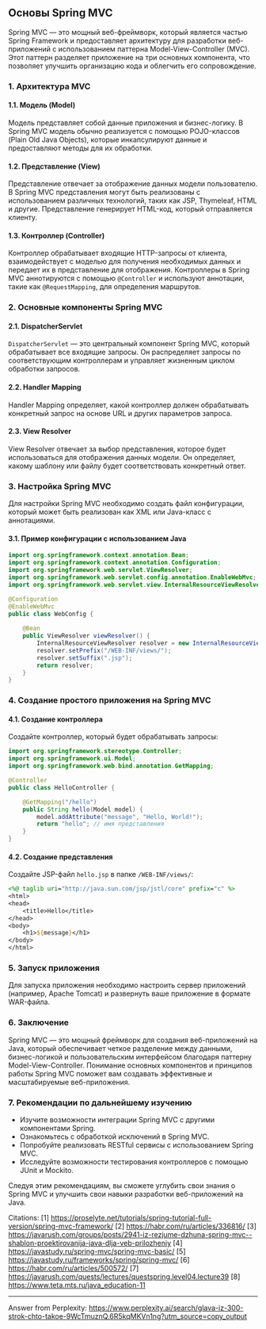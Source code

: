 ## Основы Spring MVC

Spring MVC — это мощный веб-фреймворк, который является частью Spring Framework и предоставляет архитектуру для разработки веб-приложений с использованием паттерна Model-View-Controller (MVC). Этот паттерн разделяет приложение на три основных компонента, что позволяет улучшить организацию кода и облегчить его сопровождение.

### 1. Архитектура MVC

#### 1.1. Модель (Model)

Модель представляет собой данные приложения и бизнес-логику. В Spring MVC модель обычно реализуется с помощью POJO-классов (Plain Old Java Objects), которые инкапсулируют данные и предоставляют методы для их обработки.

#### 1.2. Представление (View)

Представление отвечает за отображение данных модели пользователю. В Spring MVC представления могут быть реализованы с использованием различных технологий, таких как JSP, Thymeleaf, HTML и другие. Представление генерирует HTML-код, который отправляется клиенту.

#### 1.3. Контроллер (Controller)

Контроллер обрабатывает входящие HTTP-запросы от клиента, взаимодействует с моделью для получения необходимых данных и передает их в представление для отображения. Контроллеры в Spring MVC аннотируются с помощью `@Controller` и используют аннотации, такие как `@RequestMapping`, для определения маршрутов.

### 2. Основные компоненты Spring MVC

#### 2.1. DispatcherServlet

`DispatcherServlet` — это центральный компонент Spring MVC, который обрабатывает все входящие запросы. Он распределяет запросы по соответствующим контроллерам и управляет жизненным циклом обработки запросов.

#### 2.2. Handler Mapping

Handler Mapping определяет, какой контроллер должен обрабатывать конкретный запрос на основе URL и других параметров запроса.

#### 2.3. View Resolver

View Resolver отвечает за выбор представления, которое будет использоваться для отображения данных модели. Он определяет, какому шаблону или файлу будет соответствовать конкретный ответ.

### 3. Настройка Spring MVC

Для настройки Spring MVC необходимо создать файл конфигурации, который может быть реализован как XML или Java-класс с аннотациями.

#### 3.1. Пример конфигурации с использованием Java

```java
import org.springframework.context.annotation.Bean;
import org.springframework.context.annotation.Configuration;
import org.springframework.web.servlet.ViewResolver;
import org.springframework.web.servlet.config.annotation.EnableWebMvc;
import org.springframework.web.servlet.view.InternalResourceViewResolver;

@Configuration
@EnableWebMvc
public class WebConfig {
    
    @Bean
    public ViewResolver viewResolver() {
        InternalResourceViewResolver resolver = new InternalResourceViewResolver();
        resolver.setPrefix("/WEB-INF/views/");
        resolver.setSuffix(".jsp");
        return resolver;
    }
}
```

### 4. Создание простого приложения на Spring MVC

#### 4.1. Создание контроллера

Создайте контроллер, который будет обрабатывать запросы:

```java
import org.springframework.stereotype.Controller;
import org.springframework.ui.Model;
import org.springframework.web.bind.annotation.GetMapping;

@Controller
public class HelloController {

    @GetMapping("/hello")
    public String hello(Model model) {
        model.addAttribute("message", "Hello, World!");
        return "hello"; // имя представления
    }
}
```

#### 4.2. Создание представления

Создайте JSP-файл `hello.jsp` в папке `/WEB-INF/views/`:

```jsp
<%@ taglib uri="http://java.sun.com/jsp/jstl/core" prefix="c" %>
<html>
<head>
    <title>Hello</title>
</head>
<body>
    <h1>${message}</h1>
</body>
</html>
```

### 5. Запуск приложения

Для запуска приложения необходимо настроить сервер приложений (например, Apache Tomcat) и развернуть ваше приложение в формате WAR-файла.

### 6. Заключение

Spring MVC — это мощный фреймворк для создания веб-приложений на Java, который обеспечивает четкое разделение между данными, бизнес-логикой и пользовательским интерфейсом благодаря паттерну Model-View-Controller. Понимание основных компонентов и принципов работы Spring MVC поможет вам создавать эффективные и масштабируемые веб-приложения.

### 7. Рекомендации по дальнейшему изучению

- Изучите возможности интеграции Spring MVC с другими компонентами Spring.
- Ознакомьтесь с обработкой исключений в Spring MVC.
- Попробуйте реализовать RESTful сервисы с использованием Spring MVC.
- Исследуйте возможности тестирования контроллеров с помощью JUnit и Mockito.

Следуя этим рекомендациям, вы сможете углубить свои знания о Spring MVC и улучшить свои навыки разработки веб-приложений на Java.

Citations:
[1] https://proselyte.net/tutorials/spring-tutorial-full-version/spring-mvc-framework/
[2] https://habr.com/ru/articles/336816/
[3] https://javarush.com/groups/posts/2941-iz-rezjume-dzhuna-spring-mvc--shablon-proektirovanija-java-dlja-veb-prilozheniy
[4] https://javastudy.ru/spring-mvc/spring-mvc-basic/
[5] https://javastudy.ru/frameworks/spring/spring-mvc/
[6] https://habr.com/ru/articles/500572/
[7] https://javarush.com/quests/lectures/questspring.level04.lecture39
[8] https://www.teta.mts.ru/java_education-11

---
Answer from Perplexity: https://www.perplexity.ai/search/glava-iz-300-strok-chto-takoe-9WcTmuznQ.6R5kqMKVn1ng?utm_source=copy_output
